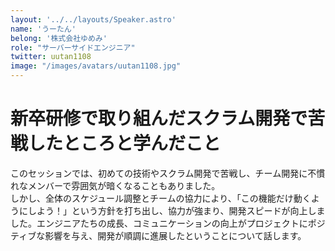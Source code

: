 ```yaml
---
layout: '../../layouts/Speaker.astro'
name: 'うーたん'
belong: '株式会社ゆめみ'
role: "サーバーサイドエンジニア"
twitter: uutan1108
image: "/images/avatars/uutan1108.jpg"
---
```


# 新卒研修で取り組んだスクラム開発で苦戦したところと学んだこと

このセッションでは、初めての技術やスクラム開発で苦戦し、チーム開発に不慣れなメンバーで雰囲気が暗くなることもありました。  
しかし、全体のスケジュール調整とチームの協力により、「この機能だけ動くようにしよう！」という方針を打ち出し、協力が強まり、開発スピードが向上しました。エンジニアたちの成長、コミュニケーションの向上がプロジェクトにポジティブな影響を与え、開発が順調に進展したということについて話します。
